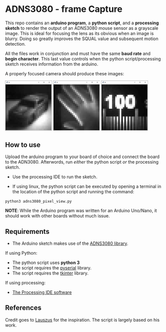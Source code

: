 # ADNS3080 - frame Capture
This repo contains an __arduino program__, a __python script__, and a __processing sketch__ to render the output of an ADNS3080 mouse sensor as a grayscale image. This is ideal for focusing the lens as its obvious when an image is blurry. Doing so greatly improves the SQUAL value and subsequent motion detection. 

All the files work in conjunction and must have the same __baud rate__ and __begin character__. This last value controls when the python script/processing sketch receives information from the arduino. 

A properly focused camera should produce these images:

<img src = "images/car.png" width = "30%" height = "30%"> <img src = "images/hand.png" width = "30%" height = "30%"> <img src = "images/ruler.png" width = "30%" height = "30%">

## How to use
Upload the arduino program to your board of choice and connect the board to the ADN3080. Afterwords, run _either_ the python script _or_ the processing sketch. 

- Use the processing IDE to run the sketch.

- If using linux, the python script can be executed by opening a terminal in the location of the python script and running the command: 

```
python3 adns3080_pixel_view.py
```

__NOTE__: While the Arduino program was written for an Arduino Uno/Nano, it should work with other boards without much issue.

## Requirements

- The Arduino sketch makes use of the [ADNS3080 library](https://github.com/RCmags/ADNS3080). 

If using Python:
- The python script uses __python 3__ 
- The script requires the [pyserial](https://pythonhosted.org/pyserial/pyserial.html#overview) library. 
- The script requires the [tkinter](https://www.pythonguis.com/installation/install-tkinter-linux/) library.

If using processing:
- [The Processing IDE software](https://processing.org/download)

## References

Credit goes to [Lauszus](https://github.com/Lauszus/ADNS3080) for the inspiration. The script is largely based on his work.
